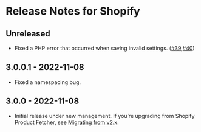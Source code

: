 # Release Notes for Shopify

## Unreleased

- Fixed a PHP error that occurred when saving invalid settings. ([#39](https://github.com/craftcms/shopify/pull/39),[#40](https://github.com/craftcms/shopify/pull/40))

## 3.0.0.1 - 2022-11-08

- Fixed a namespacing bug.

## 3.0.0 - 2022-11-08

- Initial release under new management. If you’re upgrading from Shopify Product Fetcher, see [Migrating from v2.x](https://github.com/craftcms/shopify#migrating-from-v2x).
